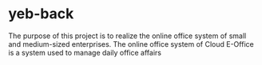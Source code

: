 # yeb-back
The purpose of this project is to realize the online office system of small and medium-sized enterprises. The online office system of Cloud E-Office is a system used to manage daily office affairs
